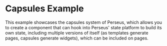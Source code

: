 # Capsules Example

This example showcases the capsules system of Perseus, which allows you to create a component that can hook into Perseus' state platform to build its own state, including multiple versions of itself (as templates generate pages, capsules generate widgets), which can be included on pages.
